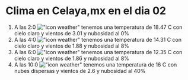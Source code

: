# Clima en Celaya,mx en el dia 02

1. A las 2:0 !["icon weather"](http://openweathermap.org/img/w/01n.png) tenemos una temperatura de 18.47 C con cielo claro y  vientos de 3.01 y nubosidad al 0%
1. A las 4:0 !["icon weather"](http://openweathermap.org/img/w/02n.png) tenemos una temperatura de 14.31 C con cielo claro y  vientos de 1.88 y nubosidad al 8%
1. A las 6:0 !["icon weather"](http://openweathermap.org/img/w/02n.png) tenemos una temperatura de 12.35 C con cielo claro y  vientos de 1.86 y nubosidad al 8%
1. A las 10:0 !["icon weather"](http://openweathermap.org/img/w/03d.png) tenemos una temperatura de 16 C con nubes dispersas y  vientos de 2.6 y nubosidad al 40%
